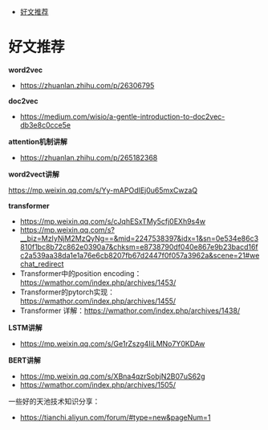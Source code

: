 <!--ts-->
* [好文推荐](#好文推荐)

<!-- Added by: mikizhu, at: 2021年 6月 3日 星期四 16时22分20秒 CST -->

<!--te-->
# 好文推荐

**word2vec**

- https://zhuanlan.zhihu.com/p/26306795

**doc2vec**

- https://medium.com/wisio/a-gentle-introduction-to-doc2vec-db3e8c0cce5e

**attention机制讲解**

- https://zhuanlan.zhihu.com/p/265182368

**word2vect讲解**

https://mp.weixin.qq.com/s/Yy-mAPOdIEj0u65mxCwzaQ

**transformer**

- https://mp.weixin.qq.com/s/cJqhESxTMy5cfj0EXh9s4w
- https://mp.weixin.qq.com/s?__biz=MzIyNjM2MzQyNg==&mid=2247538397&idx=1&sn=0e534e86c3810f1bc8b72c862e0390a7&chksm=e8738790df040e867e9b23bacd16fc2a539aa38da1e1a76e6cb8207fb67d2447f0f057a3962a&scene=21#wechat_redirect
- Transformer中的position encoding：https://wmathor.com/index.php/archives/1453/
- Transformer的pytorch实现：https://wmathor.com/index.php/archives/1455/
- Transformer 详解：https://wmathor.com/index.php/archives/1438/


**LSTM讲解**

- https://mp.weixin.qq.com/s/Ge1rZszg4IiLMNo7Y0KDAw

**BERT讲解**

- https://mp.weixin.qq.com/s/XBna4qzrSobjN2B07uS62g
- https://wmathor.com/index.php/archives/1505/

一些好的天池技术知识分享：
- https://tianchi.aliyun.com/forum/#type=new&pageNum=1
